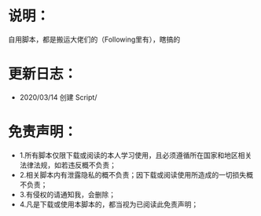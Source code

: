 # 说明：
自用脚本，都是搬运大佬们的（Following里有），瞎搞的



# 更新日志：
* 2020/03/14 创建 Script/

# 免责声明：
* 1.所有脚本仅限下载或阅读的本人学习使用，且必须遵循所在国家和地区相关法律法规，如若违反概不负责；
* 2.相关脚本内有泄露隐私的概不负责；因下载或阅读使用所造成的一切损失概不负责；
* 3.有侵权的请通知我，会删除；
* 4.凡是下载或使用本脚本的，都当视为已阅读此免责声明；
